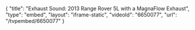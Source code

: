 {
    "title": "Exhaust Sound: 2013 Range Rover 5L with a MagnaFlow Exhaust",
    "type": "embed",
    "layout": "iframe-static",
    "videoId": "6650077",
    "url": "\/tvpembed\/6650077"
}